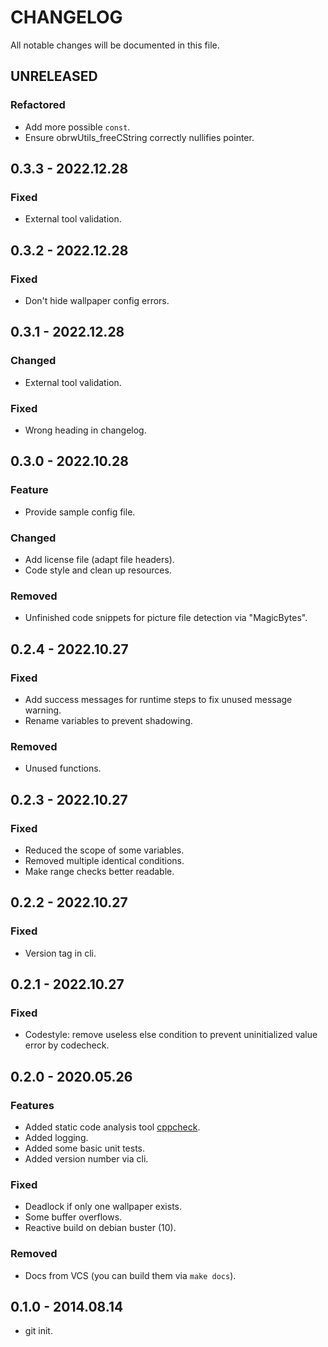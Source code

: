 # CHANGELOG

All notable changes will be documented in this file.

<!-- markdownlint-disable MD013 MD024 -->

## UNRELEASED

### Refactored

- Add more possible `const`.
- Ensure obrwUtils_freeCString correctly nullifies pointer.

## 0.3.3 - 2022.12.28

### Fixed

- External tool validation.

## 0.3.2 - 2022.12.28

### Fixed

- Don't hide wallpaper config errors.

## 0.3.1 - 2022.12.28

### Changed

- External tool validation.

### Fixed

- Wrong heading in changelog.

## 0.3.0 - 2022.10.28

### Feature

- Provide sample config file.

### Changed

- Add license file (adapt file headers).
- Code style and clean up resources.

### Removed

- Unfinished code snippets for picture file detection via "MagicBytes".

## 0.2.4 - 2022.10.27

### Fixed

- Add success messages for runtime steps to fix unused message warning.
- Rename variables to prevent shadowing.

### Removed

- Unused functions.

## 0.2.3 - 2022.10.27

### Fixed

- Reduced the scope of some variables.
- Removed multiple identical conditions.
- Make range checks better readable.

## 0.2.2 - 2022.10.27

### Fixed

- Version tag in cli.

## 0.2.1 - 2022.10.27

### Fixed

- Codestyle: remove useless else condition to prevent uninitialized value error by codecheck.

## 0.2.0 - 2020.05.26

### Features

- Added static code analysis tool [cppcheck](https://github.com/danmar/cppcheck).
- Added logging.
- Added some basic unit tests.
- Added version number via cli.

### Fixed

- Deadlock if only one wallpaper exists.
- Some buffer overflows.
- Reactive build on debian buster (10).

### Removed

- Docs from VCS (you can build them via `make docs`).

## 0.1.0 - 2014.08.14

- git init.

<!-- markdownlint-enable MD013 MD024 -->
